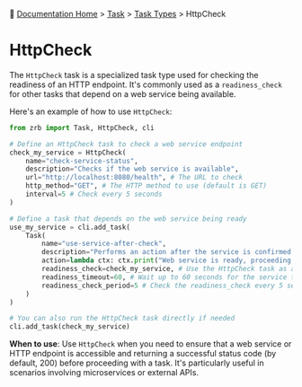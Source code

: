🔖 [Documentation Home](../../../README.md) > [Task](../../README.md) > [Task Types](../README.md) > HttpCheck

# HttpCheck

The `HttpCheck` task is a specialized task type used for checking the readiness of an HTTP endpoint. It's commonly used as a `readiness_check` for other tasks that depend on a web service being available.

Here's an example of how to use `HttpCheck`:

```python
from zrb import Task, HttpCheck, cli

# Define an HttpCheck task to check a web service endpoint
check_my_service = HttpCheck(
    name="check-service-status",
    description="Checks if the web service is available",
    url="http://localhost:8080/health", # The URL to check
    http_method="GET", # The HTTP method to use (default is GET)
    interval=5 # Check every 5 seconds
)

# Define a task that depends on the web service being ready
use_my_service = cli.add_task(
    Task(
        name="use-service-after-check",
        description="Performs an action after the service is confirmed ready",
        action=lambda ctx: ctx.print("Web service is ready, proceeding with task!"),
        readiness_check=check_my_service, # Use the HttpCheck task as a readiness check
        readiness_timeout=60, # Wait up to 60 seconds for the service to be ready
        readiness_check_period=5 # Check the readiness_check every 5 seconds
    )
)

# You can also run the HttpCheck task directly if needed
cli.add_task(check_my_service)
```

**When to use**: Use `HttpCheck` when you need to ensure that a web service or HTTP endpoint is accessible and returning a successful status code (by default, 200) before proceeding with a task. It's particularly useful in scenarios involving microservices or external APIs.